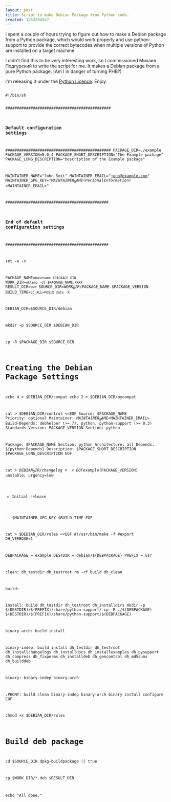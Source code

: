 ```yaml
--- 
layout: post
title: Script to make Debian Package from Python code.
created: 1253204547
---
```

I spent a couple of hours trying to figure out how to make a Debian package from a Python package, which would work properly and use python-support to provide the correct bytecodes when multiple versions of Python are installed on a target machine.  

I didn't find this to be very interesting work, so I commissioned Михаил Подгурский to write the script for me.  It makes a Debian package from a pure Python package.  (Am I in danger of turning PHB?)

I'm releasing it under the <a href='http://www.python.org/psf/license/'>Python Licence</a>.  Enjoy.

<code type="bash">
#!/bin/sh

##############################################
###     Default configuration settings     ###
##############################################
PACKAGE_DIR=./example
PACKAGE_VERSION=0.0.4
PACKAGE_SHORT_DESCRIPTION="The Example package"
PACKAGE_LONG_DESCRIPTION="Description of the Example package"

MAINTAINER_NAME="John Smit"
MAINTAINER_EMAIL="john@example.com"
MAINTAINER_GPG_KEY="$MAINTAINER_NAME (Personal Information) <$MAINTAINER_EMAIL>"

#############################################
### End of default configuration settings ###
#############################################

set -e -x

PACKAGE_NAME=`basename $PACKAGE_DIR`
WORK_DIR=`mktemp -dt $PACKAGE_NAME.XXXX`
RESULT_DIR=`pwd`
SOURCE_DIR=$WORK_DIR/$PACKAGE_NAME-$PACKAGE_VERSION
BUILD_TIME=`LC_ALL=POSIX date -R`

DEBIAN_DIR=$SOURCE_DIR/debian

mkdir -p $SOURCE_DIR $DEBIAN_DIR

cp -R $PACKAGE_DIR $SOURCE_DIR

# Creating the Debian Package Settings

echo 4 > $DEBIAN_DIR/compat
echo 2 > $DEBIAN_DIR/pycompat

cat > $DEBIAN_DIR/control <<EOF
Source: $PACKAGE_NAME
Priority: optional
Maintainer: $MAINTAINER_NAME <$MAINTAINER_EMAIL>
Build-Depends: debhelper (>= 7), python, python-support (>= 0.3)
Standards-Version: PACKAGE_VERSION
Section: python

Package: $PACKAGE_NAME
Section: python
Architecture: all
Depends: \${python:Depends}
Description: $PACKAGE_SHORT_DESCRIPTION
 $PACKAGE_LONG_DESCRIPTION
EOF

cat > $DEBIAN_DIR/changelog <<EOF
example ($PACKAGE_VERSION) unstable; urgency=low  
  
  * Initial release  
  
 -- $MAINTAINER_GPG_KEY $BUILD_TIME
EOF

cat > $DEBIAN_DIR/rules <<EOF
#!/usr/bin/make -f
#export DH_VERBOSE=1

DEBPACKAGE     = example
DESTDIR        = debian/\${DEBPACKAGE}
PREFIX         = usr

clean:
	dh_testdir
	dh_testroot
	rm -rf build
	dh_clean

build:

install: build
	dh_testdir
	dh_testroot
	dh_installdirs
	mkdir -p \$(DESTDIR)/\$(PREFIX)/share/python-support/
	cp -R ./\$(DEBPACKAGE) \$(DESTDIR)/\$(PREFIX)/share/python-support/\$(DEBPACKAGE)

binary-arch: build install

binary-indep: build install
	dh_testdir
	dh_testroot
	dh_installchangelogs
	dh_installdocs
	dh_installexamples
	dh_pysupport
	dh_compress
	dh_fixperms
	dh_installdeb
	dh_gencontrol
	dh_md5sums
	dh_builddeb

binary: binary-indep binary-arch

.PHONY: build clean binary-indep binary-arch binary install configure
EOF

chmod +x $DEBIAN_DIR/rules

# Build deb package
cd $SOURCE_DIR 
dpkg-buildpackage || true

cp $WORK_DIR/*.deb $RESULT_DIR

echo "All done."
</code>
